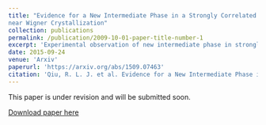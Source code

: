 ```yaml
---
title: "Evidence for a New Intermediate Phase in a Strongly Correlated 2D System
near Wigner Crystallization"
collection: publications
permalink: /publication/2009-10-01-paper-title-number-1
excerpt: 'Experimental observation of new intermediate phase in strongly correlated GaAs 2DHGs'
date: 2015-09-24
venue: 'Arxiv'
paperurl: 'https://arxiv.org/abs/1509.07463'
citation: 'Qiu, R. L. J. et al. Evidence for a New Intermediate Phase in a Strongly Correlated 2D System near Wigner Crystallization. arXiv:1509.07463 [cond-mat] (2015)'
---
```

This paper is under revision and will be submitted soon.

[Download paper here](http://richardljqiu.github.io/files/1.pdf)
